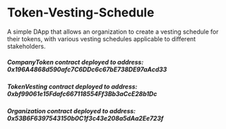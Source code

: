 # Token-Vesting-Schedule
A simple DApp that allows an organization to create a vesting schedule for their tokens, with various vesting schedules applicable to different stakeholders.


##### CompanyToken contract deployed to address: 0x196A4868d590afc7C6DDc6c67bE738DE97aAcd33

##### TokenVesting contract deployed to address: 0xbf99061e15Fdafc667118554Ff3Bb3aCcE28b1Dc
##### Organization contract deployed to address: 0x53B6F6397543150b0C1f3c43e208a5dAa2Ee723f
